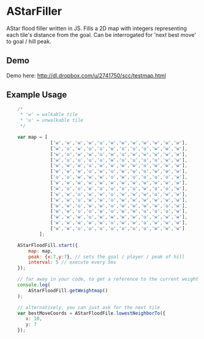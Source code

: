 # AStarFiller

AStar flood filler written in JS.
Fills a 2D map with integers representing each tile's distance from the goal.
Can be interrogated for 'next best move' to goal / hill peak.

## Demo

Demo here: http://dl.dropbox.com/u/2741750/scc/testmap.html

## Example Usage

```js
	/*
	 * 'w' = walkable tile
	 * 'u' = unwalkable tile
	 */

    var map = [
                ['w','w','w','w','u','w','w','w','w','w','w','w'],
                ['w','u','w','u','u','w','u','u','u','w','w','w'],
                ['w','u','w','w','u','w','u','w','w','w','w','w'],
                ['w','u','u','u','u','w','u','u','u','u','w','w'],
                ['w','w','w','u','w','w','w','w','u','w','w','w'],
                ['w','w','w','u','w','u','w','w','u','w','w','w'],
                ['u','u','w','w','w','u','w','u','u','u','u','w'],
                ['w','w','w','w','w','w','w','w','w','w','w','w'],
                ['w','u','u','w','u','u','u','u','w','u','u','w'],
                ['w','w','u','w','w','u','w','w','w','u','w','w'],
                ['w','w','u','w','w','u','w','w','w','w','w','w'],
                ['w','w','u','w','w','u','w','w','w','w','u','w'],
                ['w','w','u','u','w','u','w','w','u','u','u','w'],
                ['w','w','w','u','w','w','w','w','u','w','w','w'],
                ['w','w','w','w','w','u','w','w','u','w','w','w'],
                ['w','w','u','u','u','u','u','u','u','w','w','w']
            ];

    AStarFloodFill.start({
        map: map,
        peak: {x:7,y:7}, // sets the goal / player / peak of hill
        interval: 5 // execute every 5ms
    });

    // far away in your code, to get a reference to the current weight map:
    console.log(
	    AStarFloodFill.getWeightmap()
	);

    // alternatively, you can just ask for the next tile
    var bestMoveCoords = AStarFloodFile.lowestNeighborTo({
       x: 10,
       y: 7 
    });
```
